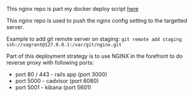 This nginx repo is part my docker deploy script [here](https://github.com/Jayzz55/docker-deploy-script)

This nginx repo is used to push the nginx config setting to the targetted server.

Example to add git remote server on staging:
`git remote add staging ssh://vagrant@127.0.0.1:/var/git/nginx.git`

Part of this deployment strategy is to use NGINX in the forefront to do reverse proxy with following ports:
* port 80 / 443 - rails app (port 3000)
* port 5000 - cadvisor (port 8080)
* port 5001 - kibana (port 5601)

